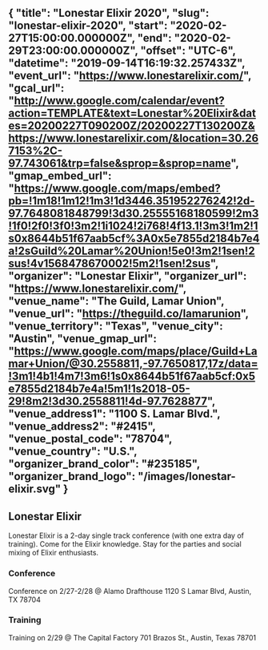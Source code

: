 {
  "title": "Lonestar Elixir 2020",
  "slug": "lonestar-elixir-2020",
  "start": "2020-02-27T15:00:00.000000Z",
  "end": "2020-02-29T23:00:00.000000Z",
  "offset": "UTC-6",
  "datetime": "2019-09-14T16:19:32.257433Z",
  "event_url": "https://www.lonestarelixir.com/",
  "gcal_url": "http://www.google.com/calendar/event?action=TEMPLATE&text=Lonestar%20Elixir&dates=20200227T090200Z/20200227T130200Z&https://www.lonestarelixir.com/&location=30.267153%2C-97.743061&trp=false&sprop=&sprop=name",
  "gmap_embed_url": "https://www.google.com/maps/embed?pb=!1m18!1m12!1m3!1d3446.351952276242!2d-97.7648081848799!3d30.25555168180599!2m3!1f0!2f0!3f0!3m2!1i1024!2i768!4f13.1!3m3!1m2!1s0x8644b51f67aab5cf%3A0x5e7855d2184b7e4a!2sGuild%20Lamar%20Union!5e0!3m2!1sen!2sus!4v1568478670002!5m2!1sen!2sus",
  "organizer": "Lonestar Elixir",
  "organizer_url": "https://www.lonestarelixir.com/",
  "venue_name": "The Guild, Lamar Union",
  "venue_url": "https://theguild.co/lamarunion",
  "venue_territory": "Texas",
  "venue_city": "Austin",
  "venue_gmap_url": "https://www.google.com/maps/place/Guild+Lamar+Union/@30.2558811,-97.7650817,17z/data=!3m1!4b1!4m7!3m6!1s0x8644b51f67aab5cf:0x5e7855d2184b7e4a!5m1!1s2018-05-29!8m2!3d30.2558811!4d-97.7628877",
  "venue_address1": "1100 S. Lamar Blvd.",
  "venue_address2": "#2415",
  "venue_postal_code": "78704",
  "venue_country":  "U.S.",
  "organizer_brand_color": "#235185",
  "organizer_brand_logo": "/images/lonestar-elixir.svg"
}
---
Lonestar Elixir
---
Lonestar Elixir is a 2-day single track conference (with one extra day of training). Come for the Elixir knowledge. Stay for the parties and social mixing of Elixir enthusiasts.

### Conference
Conference on 2/27-2/28 @
Alamo Drafthouse
1120 S Lamar Blvd, Austin, TX 78704

### Training
Training on 2/29 @
The Capital Factory
701 Brazos St., Austin, Texas 78701
